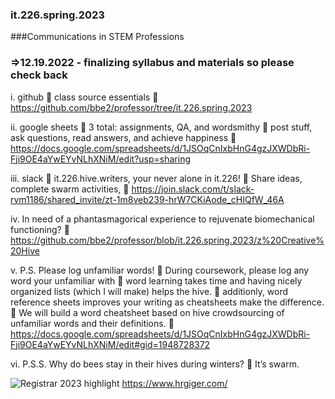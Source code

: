### it.226.spring.2023
###Communications in STEM Professions
### **=>12.19.2022 - finalizing syllabus and materials so please check back**

i.	github
	class source essentials
	https://github.com/bbe2/professor/tree/it.226.spring.2023

ii.	google sheets
	3 total: assignments, QA, and wordsmithy
	post stuff, ask questions, read answers, and achieve happiness
	https://docs.google.com/spreadsheets/d/1JSOqCnIxbHnG4gzJXWDbRi-Fji9OE4aYwEYvNLhXNiM/edit?usp=sharing

iii.	slack
	it.226.hive.writers, your never alone in it.226!
	Share ideas, complete swarm activities, 
	https://join.slack.com/t/slack-rvm1186/shared_invite/zt-1m8veb239-hrW7CKiAode_cHIQfW_46A

iv.	In need of a phantasmagorical experience to rejuvenate biomechanical functioning?
	https://github.com/bbe2/professor/blob/it.226.spring.2023/z%20Creative%20Hive

v.	P.S. Please log unfamiliar words!
	During coursework, please log any word your unfamiliar with
	word learning takes time and having nicely organized lists (which I will make) helps the hive.
	additionly, word reference sheets improves your writing as cheatsheets make the difference.
	We will build a word cheatsheet based on hive crowdsourcing of unfamiliar words and their definitions.
	https://docs.google.com/spreadsheets/d/1JSOqCnIxbHnG4gzJXWDbRi-Fji9OE4aYwEYvNLhXNiM/edit#gid=1948728372

vi.	P.S.S. Why do bees stay in their hives during winters?
	It’s swarm.


![Registrar 2023 highlight](https://user-images.githubusercontent.com/59778456/209231742-fbb14a1c-ded9-4b95-bda8-6d6e01df86a8.JPG)
https://www.hrgiger.com/
